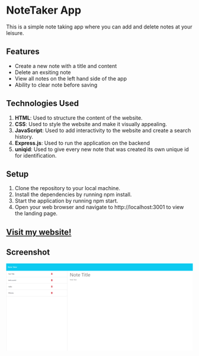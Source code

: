 # NoteTaker App

This is a simple note taking app where you can add and delete notes at your leisure.

## Features

- Create a new note with a title and content
- Delete an exsiting note
- View all notes on the left hand side of the app
- Ability to clear note before saving

## Technologies Used

1. **HTML**: Used to structure the content of the website.
2. **CSS**: Used to style the website and make it visually appealing.
3.  **JavaScript**: Used to add interactivity to the website and create a search history.
4.  **Express.js**: Used to run the application on the backend
5.  **uniqid**: Used to give every new note that was created its own unique id for identification.

## Setup

1. Clone the repository to your local machine.
2. Install the dependencies by running npm install.
3. Start the application by running npm start.
4. Open your web browser and navigate to http://localhost:3001 to view the landing page.


## [Visit my website!](https://basic-note-taker-app-d6f9f0df59b0.herokuapp.com)

## Screenshot
![Screenshot of my website](/NoteTakerScreenshot.png)


